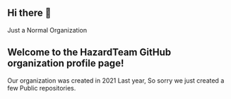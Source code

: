 ## Hi there 👋
Just a Normal Organization

## Welcome to the HazardTeam GitHub organization profile page!
Our organization was created in 2021 Last year, So sorry we just created a few Public repositories.
